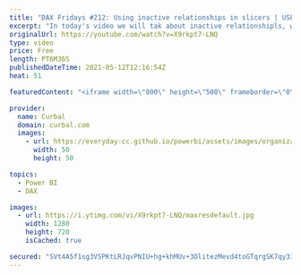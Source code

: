 ```yaml
---
title: "DAX Fridays #212: Using inactive relationships in slicers | USERELATIONSHIP"
excerpt: "In today's video we will tak about inactive relationshipls, when and how to create them and how you can use them in slicers.  00:00 Intro 00:20 Present the use case 01:50 Show issues without inactive relationships 03:00 When and how to use inactive relationships 04:20 Use userelationship to activate"
originalUrl: https://youtube.com/watch?v=X9rkpt7-LNQ
type: video
price: Free
length: PT6M36S
publishedDateTime: 2021-05-12T12:16:54Z
heat: 51

featuredContent: "<iframe width=\"800\" height=\"500\" frameborder=\"0\" src=\"https://www.youtube.com/embed/X9rkpt7-LNQ\" allow=\"accelerometer; autoplay; encrypted-media; gyroscope; picture-in-picture\" allowfullscreen></iframe>"

provider:
  name: Curbal
  domain: curbal.com
  images:
    - url: https://everyday-cc.github.io/powerbi/assets/images/organizations/curbal.com-50x50.jpg
      width: 50
      height: 50

topics:
  - Power BI
  - DAX

images:
  - url: https://i.ytimg.com/vi/X9rkpt7-LNQ/maxresdefault.jpg
    width: 1280
    height: 720
    isCached: true

secured: "SVt4A5f1sg3VSPKtLRJqvPNIU+hg+khMUv+3OlitezMevd4toGTqrgSK7qy33AZSCHAZtH1+t18HLUJD/aM64mVZU9cbstg323XWwBSvT5y2QThhRkpZVTrGYLb+k/yE+gNiEz4PMMlrd5rqxR64NOkwcAi8h6sI3I+aHgTrGOjX1RSxdupJ/HYa6wUy4sxAvxiEh9+fphPcC3wgjcEOKljR05QyHaf3xowoQLgLMSNwm/SL8nque4rVlY34woj6i+0J3UEiXRsmQfpnkjXvnncc4F4sFE0SE6lqPFnhYnSArpky5vrsgbSnhyPkDMr+Pdv24Lsi+PPzkbGJvesyN9S7Cs30/pBFa2FY3bty0alFAdX/muF8eqoTPUOJUYkrmH2+nrcOPzXYU+OtnMKeQvNP8h6TBKs9P6VcHQtmwjI=;olsOinc1octLjD4Tm7Vqvg=="
---
```


